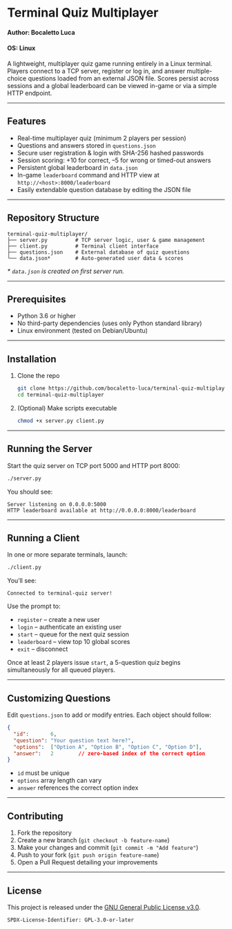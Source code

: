 # Terminal Quiz Multiplayer
#### Author: Bocaletto Luca
#### OS: Linux

A lightweight, multiplayer quiz game running entirely in a Linux terminal. Players connect to a TCP server, register or log in, and answer multiple-choice questions loaded from an external JSON file. Scores persist across sessions and a global leaderboard can be viewed in-game or via a simple HTTP endpoint.

---

## Features

- Real-time multiplayer quiz (minimum 2 players per session)  
- Questions and answers stored in `questions.json`  
- Secure user registration & login with SHA-256 hashed passwords  
- Session scoring: +10 for correct, –5 for wrong or timed-out answers  
- Persistent global leaderboard in `data.json`  
- In-game `leaderboard` command and HTTP view at `http://<host>:8000/leaderboard`  
- Easily extendable question database by editing the JSON file  

---

## Repository Structure

```
terminal-quiz-multiplayer/
├── server.py         # TCP server logic, user & game management
├── client.py         # Terminal client interface
├── questions.json    # External database of quiz questions
└── data.json*        # Auto-generated user data & scores
```

_\* `data.json` is created on first server run._

---

## Prerequisites

- Python 3.6 or higher  
- No third-party dependencies (uses only Python standard library)  
- Linux environment (tested on Debian/Ubuntu)

---

## Installation

1. Clone the repo  
   ```bash
   git clone https://github.com/bocaletto-luca/terminal-quiz-multiplayer.git
   cd terminal-quiz-multiplayer
   ```

2. (Optional) Make scripts executable  
   ```bash
   chmod +x server.py client.py
   ```

---

## Running the Server

Start the quiz server on TCP port 5000 and HTTP port 8000:

```bash
./server.py
```

You should see:

```
Server listening on 0.0.0.0:5000
HTTP leaderboard available at http://0.0.0.0:8000/leaderboard
```

---

## Running a Client

In one or more separate terminals, launch:

```bash
./client.py
```

You’ll see:

```
Connected to terminal-quiz server!
```

Use the prompt to:

- `register` – create a new user  
- `login`    – authenticate an existing user  
- `start`    – queue for the next quiz session  
- `leaderboard` – view top 10 global scores  
- `exit`     – disconnect  

Once at least 2 players issue `start`, a 5-question quiz begins simultaneously for all queued players.

---

## Customizing Questions

Edit `questions.json` to add or modify entries. Each object should follow:

```json
{
  "id":       6,
  "question": "Your question text here?",
  "options":  ["Option A", "Option B", "Option C", "Option D"],
  "answer":   2        // zero-based index of the correct option
}
```

- `id` must be unique  
- `options` array length can vary  
- `answer` references the correct option index  

---

## Contributing

1. Fork the repository  
2. Create a new branch (`git checkout -b feature-name`)  
3. Make your changes and commit (`git commit -m "Add feature"`)  
4. Push to your fork (`git push origin feature-name`)  
5. Open a Pull Request detailing your improvements  

---

## License

This project is released under the [GNU General Public License v3.0](https://www.gnu.org/licenses/gpl-3.0.en.html).

```
SPDX-License-Identifier: GPL-3.0-or-later
```
